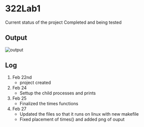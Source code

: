 # 322Lab1

Current status of the project
Completed and being tested
## Output
![output](https://cdn.discordapp.com/attachments/636118401080885259/682776614559285260/Lab1_test.PNG)
## Log
1. Feb 22nd
   - project created
2. Feb 24 
   - Settup the child processes and prints
3. Feb 25 
   - Finalized the times functions
4. Feb 27
   - Updated the files so that it runs on linux with new makefile
   - Fixed placement of times() and added png of ouput
